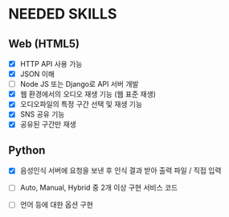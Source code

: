 # NEEDED SKILLS

## Web (HTML5)
- [x] HTTP API 사용 가능
- [x] JSON 이해
- [ ] Node JS 또는 Django로 API 서버 개발
- [x] 웹 환경에서의 오디오 재생 기능 (웹 표준 재생)
- [x] 오디오파일의 특정 구간 선택 및 재생 기능
- [x] SNS 공유 기능
- [x] 공유된 구간만 재생 

## Python
- [x] 음성인식 서버에 요청을 보낸 후 인식 결과 받아 출력 파일 / 직접 입력
- [ ] Auto, Manual, Hybrid 중 2개 이상 구현 서비스 코드
- [ ] 언어 등에 대한 옵션 구현

